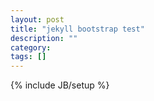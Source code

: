 ```yaml
---
layout: post
title: "jekyll bootstrap test"
description: ""
category: 
tags: []
---
```

{% include JB/setup %}
